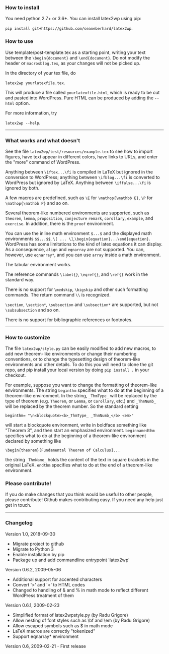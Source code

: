 ### How to install

You need python 2.7+ or 3.6+. You can install latex2wp using pip:

`pip install git+https://github.com/seaneberhard/latex2wp`.

### How to use

Use template/post-template.tex as a starting point, writing your text between the `\begin{document}` and `\end{document}`. Do not modify the header or `macrosblog.tex`, as your changes will not be picked up.

In the directory of your tex file, do

`latex2wp yourlatexfile.tex`.

This will produce a file called `yourlatexfile.html`, which is ready to be cut and pasted into WordPress. Pure HTML can be produced by adding the `--html` option.

For more information, try

`latex2wp --help`.

--------------------

### What works and what doesn't

See the file `latex2wp/test/resources/example.tex` to see how to import figures, have text appear in different colors, have links to URLs, and enter the "more" command of WordPress.

Anything between `\iftex...\fi` is compiled in LaTeX but ignored in the conversion to WordPress; anything between `\ifblog...\fi` is converted to WordPress but ignored by LaTeX. Anything between `\iffalse...\fi` is ignored by both.

A few macros are predefined, such as `\E` for `\mathop{\mathbb E}`, `\P` for `\mathop{\mathbb P}` and so on.

Several theorem-like numbered environments are supported,
such as `theorem`, `lemma`, `proposition`, `conjecture` `remark`, `corollary`, `example`, and `exercise`. In addition, there is the `proof` environment.

You can use the inline math environment `$...$` and the displayed math environments `$$...$$`, `\[ ... \]`,`\begin{equation}...\end{equation}`. WordPress has some limitations to the kind of latex equations it can display. As a consequence, `align` and `eqnarray` are not supported. You can, however, use `eqnarray*`, and you can use `array` inside a math environment.

The tabular environment works.

The reference commands `\label{}`, `\eqref{}`, and `\ref{}` work in the standard way.

There is no support for `\medskip`, `\bigskip` and other such formatting commands. The return command `\\` is recognized.

`\section`, `\section*`, `\subsection` and `\subsection*` are supported, but not `\subsubsection` and so on. 

There is no support for bibliographic references or footnotes.

------------------------

### How to customize

The file `latex2wp/style.py` can be easily modified to add new macros, to add new theorem-like environments or change their numbering conventions, or to change the typesetting design of theorem-like environments and other details. To do this you will need to clone the git repo, and pip install your local version by doing `pip install .` in your checkout.

For example, suppose you want to change the formatting of theorem-like environments. The string `beginthm` specifies what to do at the beginning of a theorem-like environment. In the string, `_ThmType_` will be replaced by the type of theorem (e.g. `Theorem`, or `Lemma`, or `Corollary`, etc.) and `_ThmNumb_` will be replaced by the theorem number. So the standard setting

`beginthm= "\n<blockquote><b>_ThmType_ _ThmNumb_</b> <em>"`

will start a blockquote environment, write in boldface something like "Theorem 3", and then start an emphasized environment. `beginnamedthm` specifies what to do at the beginning of a theorem-like environment declared by something like

`\begin{theorem}[Fundamental Theorem of Calculus]...`

the string `_ThmName_` holds the content of the text in square brackets in the original LaTeX. `endthm` specifies what to do at the end of a theorem-like environment.

### Please contribute!

If you do make changes that you think would be useful to other people, please contribute! Github makes contributing easy. If you need any help just get in touch.

---

### Changelog

Version 1.0, 2018-09-30
  - Migrate project to github
  - Migrate to Python 3
  - Enable installation by pip
  - Package up and add commandline entrypoint 'latex2wp'

Version 0.6.2, 2009-05-06
  - Additional support for accented characters
  - Convert '>' and '<' to HTML codes
  - Changed to handling of \& and \% in math mode to reflect
    different WordPress treatment of them

Version 0.6.1, 2009-02-23
  - Simplified format of latex2wpstyle.py (by Radu Grigore)
  - Allow nesting of font styles such as \bf and \em (by Radu Grigore)
  - Allow escaped symbols such as \$ in math mode
  - LaTeX macros are correctly "tokenized"
  - Support eqnarray* environment


Version 0.6, 2009-02-21 -  First release
